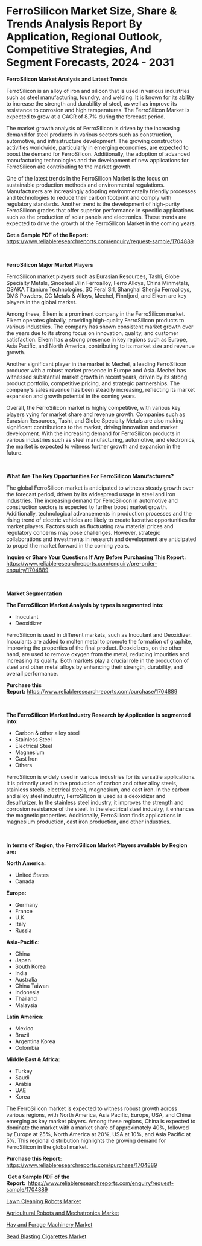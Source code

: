<p><h1>FerroSilicon Market Size, Share & Trends Analysis Report By Application, Regional Outlook, Competitive Strategies, And Segment Forecasts, 2024 - 2031</h1></p><p><strong>FerroSilicon Market Analysis and Latest Trends</strong></p>
<p><p>FerroSilicon is an alloy of iron and silicon that is used in various industries such as steel manufacturing, foundry, and welding. It is known for its ability to increase the strength and durability of steel, as well as improve its resistance to corrosion and high temperatures. The FerroSilicon Market is expected to grow at a CAGR of 8.7% during the forecast period.</p><p>The market growth analysis of FerroSilicon is driven by the increasing demand for steel products in various sectors such as construction, automotive, and infrastructure development. The growing construction activities worldwide, particularly in emerging economies, are expected to boost the demand for FerroSilicon. Additionally, the adoption of advanced manufacturing technologies and the development of new applications for FerroSilicon are contributing to the market growth.</p><p>One of the latest trends in the FerroSilicon Market is the focus on sustainable production methods and environmental regulations. Manufacturers are increasingly adopting environmentally friendly processes and technologies to reduce their carbon footprint and comply with regulatory standards. Another trend is the development of high-purity FerroSilicon grades that offer superior performance in specific applications such as the production of solar panels and electronics. These trends are expected to drive the growth of the FerroSilicon Market in the coming years.</p></p>
<p><strong>Get a Sample PDF of the Report:&nbsp;</strong> <a href="https://www.reliableresearchreports.com/enquiry/request-sample/1704889">https://www.reliableresearchreports.com/enquiry/request-sample/1704889</a></p>
<p>&nbsp;</p>
<p><strong>FerroSilicon Major Market Players</strong></p>
<p><p>FerroSilicon market players such as Eurasian Resources, Tashi, Globe Specialty Metals, Sinosteel Jilin Ferroalloy, Ferro Alloys, China Minmetals, OSAKA Titanium Technologies, SC Feral Srl, Shanghai Shenjia Ferroalloys, DMS Powders, CC Metals & Alloys, Mechel, Finnfjord, and Elkem are key players in the global market. </p><p>Among these, Elkem is a prominent company in the FerroSilicon market. Elkem operates globally, providing high-quality FerroSilicon products to various industries. The company has shown consistent market growth over the years due to its strong focus on innovation, quality, and customer satisfaction. Elkem has a strong presence in key regions such as Europe, Asia Pacific, and North America, contributing to its market size and revenue growth.</p><p>Another significant player in the market is Mechel, a leading FerroSilicon producer with a robust market presence in Europe and Asia. Mechel has witnessed substantial market growth in recent years, driven by its strong product portfolio, competitive pricing, and strategic partnerships. The company's sales revenue has been steadily increasing, reflecting its market expansion and growth potential in the coming years.</p><p>Overall, the FerroSilicon market is highly competitive, with various key players vying for market share and revenue growth. Companies such as Eurasian Resources, Tashi, and Globe Specialty Metals are also making significant contributions to the market, driving innovation and market development. With the increasing demand for FerroSilicon products in various industries such as steel manufacturing, automotive, and electronics, the market is expected to witness further growth and expansion in the future.</p></p>
<p>&nbsp;</p>
<p><strong>What Are The Key Opportunities For FerroSilicon Manufacturers?</strong></p>
<p><p>The global FerroSilicon market is anticipated to witness steady growth over the forecast period, driven by its widespread usage in steel and iron industries. The increasing demand for FerroSilicon in automotive and construction sectors is expected to further boost market growth. Additionally, technological advancements in production processes and the rising trend of electric vehicles are likely to create lucrative opportunities for market players. Factors such as fluctuating raw material prices and regulatory concerns may pose challenges. However, strategic collaborations and investments in research and development are anticipated to propel the market forward in the coming years.</p></p>
<p><strong>Inquire or Share Your Questions If Any Before Purchasing This Report:</strong> <a href="https://www.reliableresearchreports.com/enquiry/pre-order-enquiry/1704889">https://www.reliableresearchreports.com/enquiry/pre-order-enquiry/1704889</a></p>
<p>&nbsp;</p>
<p><strong>Market Segmentation</strong></p>
<p><strong>The FerroSilicon Market Analysis by types is segmented into:</strong></p>
<p><ul><li>Inoculant</li><li>Deoxidizer</li></ul></p>
<p><p>FerroSilicon is used in different markets, such as Inoculant and Deoxidizer. Inoculants are added to molten metal to promote the formation of graphite, improving the properties of the final product. Deoxidizers, on the other hand, are used to remove oxygen from the metal, reducing impurities and increasing its quality. Both markets play a crucial role in the production of steel and other metal alloys by enhancing their strength, durability, and overall performance.</p></p>
<p><strong>Purchase this Report:&nbsp;</strong><a href="https://www.reliableresearchreports.com/purchase/1704889">https://www.reliableresearchreports.com/purchase/1704889</a></p>
<p>&nbsp;</p>
<p><strong>The FerroSilicon Market Industry Research by Application is segmented into:</strong></p>
<p><ul><li>Carbon & other alloy steel</li><li>Stainless Steel</li><li>Electrical Steel</li><li>Magnesium</li><li>Cast Iron</li><li>Others</li></ul></p>
<p><p>FerroSilicon is widely used in various industries for its versatile applications. It is primarily used in the production of carbon and other alloy steels, stainless steels, electrical steels, magnesium, and cast iron. In the carbon and alloy steel industry, FerroSilicon is used as a deoxidizer and desulfurizer. In the stainless steel industry, it improves the strength and corrosion resistance of the steel. In the electrical steel industry, it enhances the magnetic properties. Additionally, FerroSilicon finds applications in magnesium production, cast iron production, and other industries.</p></p>
<p>&nbsp;</p>
<p><strong>In terms of Region, the FerroSilicon Market Players available by Region are:</strong></p>
<p>
    <p> <strong> North America: </strong>
        <ul>
            <li>United States</li>
            <li>Canada</li>
        </ul>
        </p> 
    <p> <strong> Europe: </strong>
        <ul>
            <li>Germany</li>
            <li>France</li>
            <li>U.K.</li>
            <li>Italy</li>
            <li>Russia</li>
        </ul>
        </p> 
    <p> <strong> Asia-Pacific: </strong>
        <ul>
            <li>China</li>
            <li>Japan</li>
            <li>South Korea</li>
            <li>India</li>
            <li>Australia</li>
            <li>China Taiwan</li>
            <li>Indonesia</li>
            <li>Thailand</li>
            <li>Malaysia</li>
        </ul>
        </p> 
    <p> <strong> Latin America: </strong>
        <ul>
            <li>Mexico</li>
            <li>Brazil</li>
            <li>Argentina Korea</li>
            <li>Colombia</li>
        </ul>
        </p> 
    <p> <strong> Middle East & Africa: </strong>
        <ul>
            <li>Turkey</li>
            <li>Saudi</li>
            <li>Arabia</li>
            <li>UAE</li>
            <li>Korea</li>
        </ul>
    </p>
    </p>
<p><p>The FerroSilicon market is expected to witness robust growth across various regions, with North America, Asia Pacific, Europe, USA, and China emerging as key market players. Among these regions, China is expected to dominate the market with a market share of approximately 40%, followed by Europe at 25%, North America at 20%, USA at 10%, and Asia Pacific at 5%. This regional distribution highlights the growing demand for FerroSilicon in the global market.</p></p>
<p><strong>Purchase this Report: </strong><a href="https://www.reliableresearchreports.com/purchase/1704889">https://www.reliableresearchreports.com/purchase/1704889</a></p>
<p>&nbsp;<strong>Get a Sample PDF of the Report:&nbsp;&nbsp;</strong><a href="https://www.reliableresearchreports.com/enquiry/request-sample/1704889">https://www.reliableresearchreports.com/enquiry/request-sample/1704889</a></p>
<p><strong></strong></p>
<p><p><a href="https://view.publitas.com/reportprime-1/lawn-cleaning-robots-market-size-evaluating-its-market-trends-growth-and-projections-2023-2030/">Lawn Cleaning Robots Market</a></p><p><a href="https://view.publitas.com/reportprime-1/agricultural-robots-and-mechatronics-market-provides-detailed-segmentation-of-this-market-based-on-type-application-and-region-and-forecast-for-the-period-from-2023-2030/">Agricultural Robots and Mechatronics Market</a></p><p><a href="https://view.publitas.com/reportprime-1/hay-and-forage-machinery-market-dynamics-2023-2030-also-about-its-market-trends-projections-and-opportunities/">Hay and Forage Machinery Market</a></p><p><a href="https://iodized-pantydraco-05c.notion.site/Bead-Blasting-Cigarettes-Market-Size-and-Growth-Market-Segmentation-Regional-and-Country-Breakdown-8901e9dcb1564be69c25cdf57e86edfe">Bead Blasting Cigarettes Market</a></p></p>